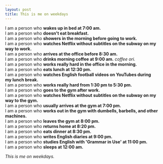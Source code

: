 ```yaml
---
layout: post
title: This is me on weekdays
---
```


I am a person who <b>wakes up in bed at 7:00 am.</b>  
I am a person who <b>doesn't eat breakfast.</b>  
I am a person who <b>showers in the morning before going to work.</b>  
I am a person who <b>watches Netflix without subtitles on the subway on my way to work.</b>  
I am a person who <b>arrives at the office before 8:30 am.</b>  
I am a person who <b>drinks morning coffee at 9:00 am.</b> <i>coffee ori.</i>  
I am a person who <b>works really hard in the office in the morning.</b>  
I am a person who <b>eats lunch at 12:30 pm.</b>  
I am a person who <b>watches English football videos on YouTubes during my lunch break.</b>  
I am a person who <b>works really hard from 1:30 pm to 5:30 pm.</b>  
I am a person who <b>goes to the gym after work.</b>  
I am a person who <b>watches Netflix without subtitles on the subway on my way to the gym.</b>  
I am a person who <b>usually arrives at the gym at 7:00 pm.</b>  
I am a person who <b>works out in the gym with dumbells, barbells, and other machines.</b>  
I am a person who <b>leaves the gym at 8:00 pm.</b>  
I am a person who <b>returns home at 8:20 pm.</b>  
I am a person who <b>eats dinner at 8:30 pm.</b>  
I am a person who <b>writes English diaries at 9:00 pm.</b>  
I am a person who <b>studies English with 'Grammar in Use' at 11:00 pm.</b>  
I am a person who <b>sleeps at 12:00 am.</b>  

<i>This is me on weekdays.</i>  
